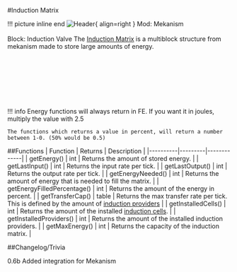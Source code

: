 #Induction Matrix

!!! picture inline end
    ![Header](https://intelligence-modding.de/wp-content/uploads/2021/05/Induction-Port.png){ align=right }
    Mod: Mekanism <br><br/>
    Block: Induction Valve
The [Induction Matrix](https://wiki.aidancbrady.com/wiki/Induction_Matrix) is a multiblock structure from mekanism made to store large amounts of energy.

<br><br/>
<br><br/>
<br><br/>

!!! info
    Energy functions will always return in FE. If you want it in joules, multiply the value with 2.5

    The functions which returns a value in percent, will return a number between 1-0. (50% would be 0.5)

##Functions
| Function | Returns | Description |
|----------|---------|-------------|
| getEnergy() | int | Returns the amount of stored energy. |
| getLastInput() | int | Returns the input rate per tick. |
| getLastOutput() | int | Returns the output rate per tick. |
| getEnergyNeeded() | int | Returns the amount of energy that is needed to fill the matrix. |
| getEnergyFilledPercentage() | int | Returns the amount of the energy in percent. |
| getTransferCap() | table | Returns the max transfer rate per tick. This is defined by the amount of [induction providers](https://wiki.aidancbrady.com/wiki/Induction_Providers) |
| getInstalledCells() | int | Returns the amount of the installed [induction cells](https://wiki.aidancbrady.com/wiki/Induction_Cells). |
| getInstalledProviders() | int | Returns the amount of the installed induction providers. |
| getMaxEnergy() | int | Returns the capacity of the induction matrix. |

##Changelog/Trivia

0.6b
Added integration for Mekanism
